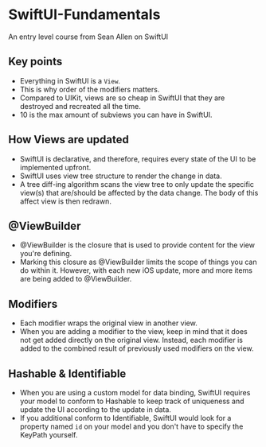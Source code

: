 # SwiftUI-Fundamentals
An entry level course from Sean Allen on SwiftUI

## Key points
- Everything in SwiftUI is a `View`.
- This is why order of the modifiers matters.
- Compared to UIKit, views are so cheap in SwiftUI that they are destroyed and recreated all the time.
-  10 is the max amount of subviews you can have in SwiftUI.

## How Views are updated
- SwiftUI is declarative, and therefore, requires every state of the UI to be implemented upfront.
- SwiftUI uses view tree structure to render the change in data.
- A tree diff-ing algorithm scans the view tree to only update the specific view(s) that are/should be affected by the data change. The body of this affect view is then redrawn.

## @ViewBuilder
- @ViewBuilder is the closure that is used to provide content for the view you're defining.
- Marking this closure as @ViewBuilder limits the scope of things you can do within it. However, with each new iOS update, more and more items are being added to @ViewBuilder.

## Modifiers
- Each modifier wraps the original view in another view.
- When you are adding a modifier to the view, keep in mind that it does not get added directly on the original view. Instead, each modifier is added to the combined result of previously used modifiers on the view.

## Hashable & Identifiable
- When you are using a custom model for data binding, SwiftUI requires your model to conform to Hashable to keep track of uniqueness and update the UI according to the update in data.
- If you additional conform to Identifiable, SwiftUI would look for a property named `id` on your model and you don't have to specify the KeyPath yourself.

